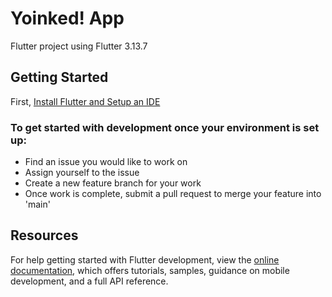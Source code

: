 # Yoinked! App

Flutter project using Flutter 3.13.7

## Getting Started
First, [Install Flutter and Setup an IDE](https://docs.flutter.dev/get-started/install)

### To get started with development once your environment is set up:

* Find an issue you would like to work on
* Assign yourself to the issue
* Create a new feature branch for your work
* Once work is complete, submit a pull request to merge your feature into 'main'

## Resources
For help getting started with Flutter development, view the
[online documentation](https://docs.flutter.dev/), which offers tutorials,
samples, guidance on mobile development, and a full API reference.
